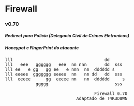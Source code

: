 # Firewall

### v0.70
##### Redirect para Policia (Delegacia Civil de Crimes Eletronicos)
##### Honeypot e FIngerPrint do atacante

<pre>
lll                                    dd      
lll   eee   gggggg   eee  nn nnn       dd  sss 
lll ee   e gg   gg ee   e nnn  nn  dddddd s    
lll eeeee  ggggggg eeeee  nn   nn dd   dd  sss 
lll  eeeee      gg  eeeee nn   nn  dddddd     s
            ggggg                          sss 

                                   Firewall 0.70
                            Adaptado de T4K3D0WN

</pre>
